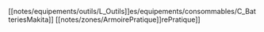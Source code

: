 [[notes/equipements/outils/L_Outils]]es/equipements/consommables/C_BatteriesMakita]] [[notes/zones/ArmoirePratique]]rePratique]]